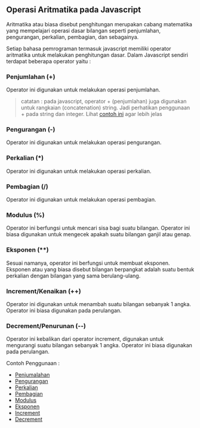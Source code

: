 ## Operasi Aritmatika pada Javascript

Aritmatika atau biasa disebut penghitungan merupakan cabang matematika
yang mempelajari operasi dasar bilangan seperti penjumlahan,
pengurangan, perkalian, pembagian, dan sebagainya.

Setiap bahasa pemrograman termasuk javascript memiliki operator aritmatika
untuk melakukan penghitungan dasar. Dalam Javascript sendiri
terdapat beberapa operator yaitu :

### Penjumlahan (+)

Operator ini digunakan untuk melakukan operasi penjumlahan.

> catatan : pada javascript, operator + (penjumlahan) juga digunakan untuk
> rangkaian (concatenation) string. Jadi perhatikan penggunaan +
> pada string dan integer. Lihat [contoh ini](arithmeticOperation.js#L5-L13) agar
> lebih jelas

### Pengurangan (\-)

Operator ini digunakan untuk melakukan operasi pengurangan.

### Perkalian (\*)

Operator ini digunakan untuk melakukan operasi perkalian.

### Pembagian (/)

Operator ini digunakan untuk melakukan operasi pembagian.

### Modulus (%)

Operator ini berfungsi untuk mencari sisa bagi suatu bilangan.
Operator ini biasa digunakan untuk mengecek apakah
suatu bilangan ganjil atau genap.

### Eksponen (\*\*)

Sesuai namanya, operator ini berfungsi untuk membuat eksponen. Eksponen
atau yang biasa disebut bilangan berpangkat adalah suatu bentuk
perkalian dengan bilangan yang sama berulang-ulang.

### Increment/Kenaikan (++)

Operator ini digunakan untuk menambah suatu bilangan
sebanyak 1 angka. Operator ini biasa digunakan
pada perulangan.

### Decrement/Penurunan (--)

Operator ini kebalikan dari operator increment, digunakan
untuk mengurangi suatu bilangan sebanyak 1 angka.
Operator ini biasa digunakan pada perulangan.

Contoh Penggunaan :

- [Penjumalahan](arithmeticOperation.js#L1-L3)
- [Pengurangan](arithmeticOperation.js#L15-L17)
- [Perkalian](arithmeticOperation.js#L19-L21)
- [Pembagian](arithmeticOperation.js#L23-L25)
- [Modulus](arithmeticOperation.js#L27-L28)
- [Eksponen](arithmeticOperation.js#L31-L33)
- [Increment](arithmeticOperation.js#L35-L38)
- [Decrement](arithmeticOperation.js#L40-L43)
